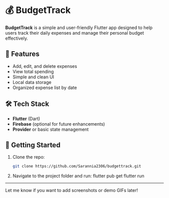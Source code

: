 # 💰 BudgetTrack

**BudgetTrack** is a simple and user-friendly Flutter app designed to help users track their daily expenses and manage their personal budget effectively.

## 📱 Features
- Add, edit, and delete expenses
- View total spending
- Simple and clean UI
- Local data storage
- Organized expense list by date

## 🛠️ Tech Stack
- **Flutter** (Dart)
- **Firebase** (optional for future enhancements)
- **Provider** or basic state management

## 🚀 Getting Started

1. Clone the repo:
   ```bash
   git clone https://github.com/Sarannia2306/budgettrack.git

2. Navigate to the project folder and run:
   flutter pub get
   flutter run

---

Let me know if you want to add screenshots or demo GIFs later!

